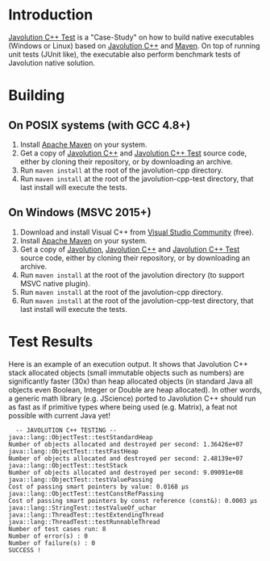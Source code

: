 # Introduction

[Javolution C++ Test](https://github.com/javolution/javolution-cpp) is a "Case-Study" on how to build native executables
 (Windows or Linux) based on [Javolution C++](https://github.com/javolution/javolution-cpp) and [Maven](http://maven.apache.org/).
On top of running unit tests (JUnit like), the executable also perform benchmark tests of Javolution native solution.

# Building

## On POSIX systems (with GCC 4.8+)

1.  Install [Apache Maven](http://maven.apache.org/) on your system.
2.  Get a copy of [Javolution C++](https://github.com/javolution/javolution-cpp) and 
    [Javolution C++ Test](https://github.com/javolution/javolution-cpp-test) source code, either by cloning their 
    repository, or by downloading an archive.
3.  Run `maven install` at the root of the javolution-cpp directory.
4.  Run `maven install` at the root of the javolution-cpp-test directory, that last install will execute the tests.

## On Windows (MSVC 2015+)

1.  Download and install Visual C++ from [Visual Studio Community](https://www.visualstudio.com/vs/community/) (free).
2.  Install [Apache Maven](http://maven.apache.org/) on your system.
3.  Get a copy of [Javolution](https://github.com/javolution/javolution), 
    [Javolution C++](https://github.com/javolution/javolution-cpp) and 
    [Javolution C++ Test](https://github.com/javolution/javolution-cpp-test) source code, either by cloning their 
    repository, or by downloading an archive.
4.  Run `maven install` at the root of the javolution directory (to support MSVC native plugin).
5.  Run `maven install` at the root of the javolution-cpp directory.
6.  Run `maven install` at the root of the javolution-cpp-test directory, that last install will execute the tests.

# Test Results

Here is an example of an execution output. It shows that Javolution C++ stack allocated objects 
(small immutable objects such as numbers) are significantly faster (30x) than heap allocated objects (in standard Java
all objects even Boolean, Integer or Double are heap allocated). 
In other words, a generic math library (e.g. JScience) ported to Javolution C++ should run as fast as if primitive types
where being used (e.g. Matrix<Complex>), a feat not possible with current Java yet!

```
  -- JAVOLUTION C++ TESTING --
java::lang::ObjectTest::testStandardHeap
Number of objects allocated and destroyed per second: 1.36426e+07
java::lang::ObjectTest::testFastHeap
Number of objects allocated and destroyed per second: 2.48139e+07
java::lang::ObjectTest::testStack
Number of objects allocated and destroyed per second: 9.09091e+08
java::lang::ObjectTest::testValuePassing
Cost of passing smart pointers by value: 0.0168 μs
java::lang::ObjectTest::testConstRefPassing
Cost of passing smart pointers by const reference (const&): 0.0003 μs
java::lang::StringTest::testValueOf_uchar
java::lang::ThreadTest::testExtendingThread
java::lang::ThreadTest::testRunnableThread
Number of test cases run: 8
Number of error(s) : 0
Number of failure(s) : 0
SUCCESS !
```

